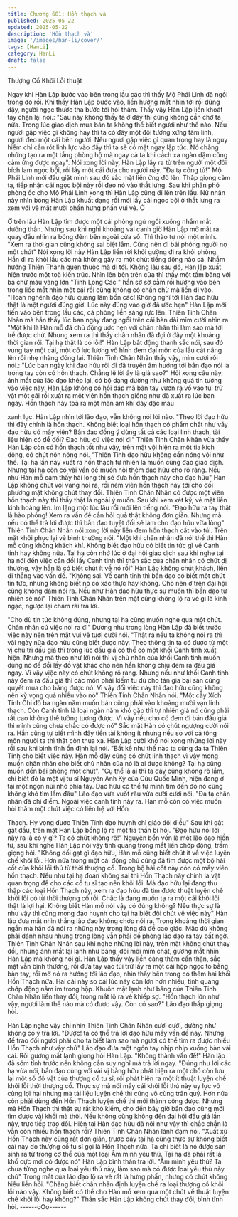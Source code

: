 ```yaml
---
title: Chương 681: Hồn thạch và
published: 2025-05-22
updated: 2025-05-22
description: 'Hồn thạch và'
image: '/images/han-li/cover/'
tags: [HanLi]
category: HanLi
draft: false
---
```


Thượng Cổ Khôi Lỗi thuật

Ngay khi Hàn Lập bước vào bên trong lầu các thì thấy Mộ Phái
Linh đã ngồi trong đó rồi. Khi thấy Hàn Lập bước vào, liền hướng
mắt nhìn tới rồi đứng dậy, người ngọc thước tha bước tới hỏi
thăm.
Thấy vậy Hàn Lập liền khoát tay chặn lại nói.:
"Sau này không thấy ta ở đây thì cũng không cần chờ ta nữa.
Trong lúc giao dịch mua bán ta không thể biết ngươi như thế nào.
Nếu ngươi gặp việc gì không hay thì ta có đây một đôi tương
xứng tâm linh, ngươi đeo một cái bên người. Nếu ngươi gặp việc
gì quan trọng hay là nguy hiểm chỉ cần rót linh lực vào đấy thì ta
sẽ có mặt ngay lập tức. Nó chẳng những tạo ra một tầng phòng
hộ mà ngay cả ta khi cách xa ngàn dặm cũng cảm ứng được
ngay".
Nói xong lời này, Hàn Lập lấy ra từ trên người một đôi bích lam
ngọc bội, rồi lấy một cái đưa cho người này.
"Đa tạ công tử!"
Mộ Phái Linh mới đầu giật mình sau đó sắc mặt liền ửng đỏ lên.
Thấp giọng cảm tạ, tiếp nhận cái ngọc bội này rồi đeo nó vào thắt
lưng.
Sau khi phân phó phòng ốc cho Mộ Phái Linh xong thì Hàn Lập
cũng đi lên trên lầu.
Nữ nhân này nhìn bóng Hàn Lập khuất dạng rồi mới lấy cái ngọc
bội ở thắt lưng ra xem với vẻ mặt mười phần hưng phấn vui vẻ.
Ở

Ở trên lầu Hàn Lập tìm được một cái phòng ngủ ngồi xuống nhắm
mắt dưỡng thần. Nhưng sau khi nghỉ khoảng vài canh giờ Hàn
Lập mở mắt ra quay đầu nhìn ra bóng đêm bên ngoài cửa sổ. Thì
thào tự nói một mình.
"Xem ra thời gian cũng không sai biệt lắm. Cũng nên đi bái phỏng
người nọ một chút" Nói xong lời này Hàn Lập liền rời khỏi gường
đi ra khỏi phòng.
Hắn đi ra khỏi lầu các mà không gây ra một chút tiếng động nào
cả. Nhắm hướng Thiên Thành quen thuộc mà đi tới.
Không lâu sau đó, Hàn lập xuất hiện trước một toà kiến trúc.
Nhìn lên bên trên cửa thì thấy một tấm bảng với ba chữ màu vàng
lớn "Tinh Long Các " hắn sờ sờ cằm rồi hướng vào bên trong liếc
mắt nhìn một cái rồi cũng không có chần chừ mà liền đi vào.
"Hoan nghênh đạo hữu quang lâm bổn các! Không nghĩ tới Hàn
đạo hữu thật là một người đúng giờ. Lúc này đúng vào giờ đã ước
hẹn" Hàn Lập mới tiến vào bên trong lầu các, cả phòng liền sáng
rực lên. Thiên Tinh Chân Nhân mà hắn thấy lúc ban ngày đang
ngồi trên cái bàn dài mỉm cười nhìn ra.
"Một khi là Hàn mỗ đã chủ động ước hẹn với chân nhân thì làm
sao mà tới trễ được chứ. Nhưng xem ra thì thấy chân nhân đã đợi
ở đây một khoảng thời gian rồi. Tại hạ thật là có lỗi!" Hàn Lập bất
động thanh sắc nói, sau đó vung tay một cái, một cổ lực lượng vô
hình đem đại môn của lầu cát nâng lên rồi nhẹ nhàng đóng lại.
Thiên Tinh Chân Nhân thấy vậy, mỉm cười rồi nói.:
"Lúc ban ngày khi đạo hữu rời đi đã truyền âm hướng tới bần đạo
nói là trong tay còn có hồn thạch. Chẳng lẽ lời ấy là giả sao?" Hỏi
xong câu này, ánh mắt của lão đạo khép lại, có bộ dạng dường
như không quá tin tưởng vào việc này.
Hàn Lập không có hồi đáp mà bàn tay vươn ra vổ vào túi trữ vật
một cái rồi xuất ra một viên hồn thạch giống như đã xuất ra lúc
ban ngày. Hồn thạch này toả ra một màn âm khí dày đặc màu

xanh lục.
Hàn Lập nhìn tới lão đạo, vẫn không nói lời nào.
"Theo lời đạo hữu thì đây chính là hồn thạch. Không biết loại hồn
thạch có phẩm chất như vầy đạo hữu có mấy viên? Bần đạo đồng
ý dùng tất cả các loại linh thạch, tài liệu hiện có để đổi? Đạo hữu
cứ việc nói đi" Thiên Tinh Chân Nhân vừa thấy Hàn Lập còn có
hồn thạch tốt như vậy, trên mặt vội hiện ra một tia kích động, có
chút nôn nóng nói.
"Thiên Tinh đạo hữu không cần nóng vội như thế. Tại hạ lần này
xuất ra hồn thạch tự nhiên là muốn cùng đạo giao dịch. Nhưng tại
hạ còn có vài vấn đề muốn hỏi thêm đạo hữu cho rõ ràng. Nếu
như Hàn mỗ cảm thấy hài lòng thì sẽ đưa hồn thạch này cho đạo
hữu" Hàn Lập không chút vội vàng nói ra, rồi ném viên hồn thạch
này tới cho đối phương mặt không chút thay đổi.
Thiên Tinh Chân Nhân có được một viên hồn thạch này thì thấy
thật là ngoài ý muốn. Sau khi xem xét kỹ, vẻ mặt liền kinh hoảng
lên. Im lặng một lúc lâu rồi mới lên tiếng nói.
"Đạo hữu ra tay thật là hào phóng! Xem ra vấn đề cần hỏi quả
thật không đơn giản. Nhưng mà nếu có thể trả lời được thì bần
đạo tuyệt đối sẽ làm cho đạo hữu vừa lòng" Thiên Tinh Chân
Nhân nói xong lời này liền đem hồn thạch cất vào túi. Trên mặt
khôi phục lại vẻ bình thường nói.
"Một khi chân nhân đã nói thế thì Hàn mỗ cũng không khách khí.
Không biết đạo hữu có biết tin tức gì về Canh tinh hay không nữa.
Tại hạ còn nhớ lúc ở đại hội giao dịch sau khi nghe tại hạ nói đến
việc cần đổi lấy Canh tinh thì thần sắc của chân nhân có chút dị
thường, vậy hẳn là có biết chút ít về nó rồi" Hàn Lập không chút
khách, liền đi thẳng vào vấn đề.
"Không sai. Về canh tinh thì bần đạo có biết một chút tin tức,
nhưng không biết nó có xác thực hay không. Cho nên ở trên đại
hội cũng không dám nói ra. Nếu như Hàn đạo hữu thực sự muốn
thì bần đạo tự nhiên sẽ nói" Thiên Tinh Chân Nhân trên mặt cũng
không lộ ra vẻ gì là kinh ngạc, ngược lại chậm rãi trả lời.

"Cho dù tin tức không đúng, nhưng tại hạ cũng muốn nghe qua
một chút. Chân nhân cứ việc nói ra đi" Dường như trong lòng Hàn
Lập đã biết trước việc này nên trên mặt vui vẻ tươi cười nói.
"Thật ra nếu ta không nói ra thì vài ngày nữa đạo hữu cũng biết
được này. Theo thông tin ta có được từ một vị chủ trì đấu giá thì
trong lúc đấu giá có thể có một khối Canh tinh xuất hiện. Nhưng
mà theo như lời nói thì vị chủ nhân của khối Canh tinh muốn dùng
nó để đổi lấy đồ vật khác cho nên hắn không chịu đem ra đấu giá
ngay. Vì vậy việc này có chút không rõ ràng. Nhưng nếu như khối
Canh tinh này đem ra đấu giá thì các môn phái kiếm tu dù cho tán
gia bại sản cũng quyết mua cho bằng được nó. Vì vậy đối việc
này thì đạo hữu cũng không nên kỳ vọng quá nhiều vào nó" Thiên
Tinh Chân Nhân nói.
"Một cây Xích Tinh Chi đô ba ngàn năm muốn bán cũng phải vào
khoảng mười vạn linh thạch. Còn Canh tinh là loại ngàn năm khó
gặp thì tự nhiên giá nó cũng phải rất cao không thể tưởng tượng
được. Vì vậy nếu cho có đem đi bán đấu giá thì mình cũng chưa
chắc có được nó" Sắc mặt Hàn có chút ngượng cười nói ra.
Hắn cũng tự biết mình đây tiền tài không ít nhưng nếu so với cả
tông môn người ta thì thật còn thua xa.
Hàn Lập cười khổ nói xong những lời này rồi sau khi bình tĩnh ổn
định lại nói.
"Bất kể như thế nào ta cũng đa tạ Thiên Tinh cho biết việc này.
Hàn mỗ đây cũng có chút linh thạch vì vậy mong muốn chân nhân
cho biết chủ nhân của nó là ai được không? Tại hạ cũng muốn
đến bái phỏng một chút".
"Cụ thể là ai thì ta đây cũng không rõ lắm, chỉ biết đó là một vị tu
sĩ Nguyên Anh Kỳ của Cửu Quốc Minh, hiện đang ở tại một ngọn
núi nhỏ phía tây. Đạo hữu có thể tự mình tìm đến đó nó cũng
không khó tìm lắm đâu" Lão đạo vừa vuốt râu vừa cười cười nói.
"Đa tạ chân nhân đã chỉ điểm. Ngoài việc canh tinh này ra. Hàn
mỗ còn có việc muốn hỏi thăm một chút việc có liên hệ với Hồn

Thạch. Hy vọng được Thiên Tinh đạo huynh chỉ giáo đôi điều"
Sau khi gật gật đầu, trên mặt Hàn Lập bổng lộ ra một tia thần bí
hỏi.
"Đạo hữu nói lời này ra là có ý gì? Ta có chút không rõ!" Nguyên
bổn vốn là một lão đạo hiền từ, sau khi nghe Hàn Lập nói vậy tinh
quang trong mắt liền chớp động, trầm giọng hỏi.
"Không dối gạt gì đạo hữu, Hàn mỗ cũng biết chút ít về việc luyện
chế khôi lỗi. Hơn nữa trong một cái động phủ cũng đã tìm được
một bộ hài cốt của khôi lỗi thú từ thời thượng cổ. Trong bộ hài cốt
này còn có mấy viên hồn thạch. Nếu như tại hạ đoán không sai thì
Hồn Thạch này chính là vật quan trọng để cho các cổ tu sĩ tạo
nên khôi lỗi. Mà đạo hữu lại đang thu thập các loại Hồn Thạch
này, xem ra đạo hữu đã tìm được thuật luyện chế khôi lỗi có từ
thời thượng cổ rồi. Chắc là đang muốn tạ ra một cái khôi lỗi thật là
lợi hại. Không biết Hàn mỗ nói vậy có đúng không? Nếu thực sự
là như vậy thì cũng mong đạo huynh cho tại hạ biết đôi chút về
việc này" Hàn lập đưa mắt nhìn thẳng lão đạo không chớp nói ra.
Trong khoảng thời gian ngắn mà hắn đã nói ra những này trong
lòng đã đề cao giác. Mặc dù không phải đánh nhau nhưng trong
lòng vẫn phải đề phòng lão đạo ra tay bất ngờ.
Thiên Tinh Chân Nhân sau khi nghe những lời này, trên mặt
không chút thay đổi, nhưng ánh mắt lại lạnh như băng, đôi môi
mím chặt, gương mắt nhìn Hàn Lập mà không nói gì.
Hàn Lập thấy vậy liền càng thêm cẩn thận, sắc mặt vẫn bình
thường, rồi đưa tay vào túi trữ lấy ra một cái hộp ngọc to bằng
bàn tay, rồi mở nó ra hướng tới lão đạo, nhìn thấy bên trong có
thêm hai khối Hồn Thạch nữa. Hai cái này so cái lúc nãy còn lớn
hơn nhiều, tinh quang chớp động nằm im trong hộp.
Khuôn mặt lạnh như băng của Thiên Tinh Chân Nhân liền thay
đổi, trong mắt lộ ra vẻ khiếp sợ.
"Hồn thạch lớn như vậy, ngươi làm thế nào mà có được vậy. Còn
có sao?" Lão đạo thấp giọng hỏi.

Hàn Lập nghe vậy chỉ nhìn Thiên Tinh Chân Nhân cười cười,
dường như không có ý trả lời.
"Được! ta có thể trả lời đạo hữu mấy vần đề này. Nhưng để trao
đổi ngươi phải cho ta biết làm sao mà ngươi có thể tìm ra được
nhiều Hồn Thạch như vậy chứ" Lão đạo đưa một ngón tay nhịp
nhịp xuống bàn vài cái. Rồi gương mắt lạnh giọng hỏi Hàn Lập.
"Không thành vấn đề!" Hàn lập đã sớm tính trước nên không cần
suy nghĩ mà trả lời ngay.
"Đúng như lời các hạ vừa nói, bần đạo cùng với vài vị bằng hữu
phát hiện ra một chổ còn lưu lại một số đồ vật của thượng cổ tu sĩ,
rồi phát hiện ra một ít thuật luyện chế khôi lỗi thời thượng cổ.
Thực sự mà nói mấy cái khôi lỗi thú này uy lực vô cùng lợi hại
nhưng mà tài liệu luyện chế thì cũng vô cùng trân quý. Hơn nữa
còn phải dùng đến Hồn Thạch luyện chế thì mới thành công được.
Nhưng mà Hồn Thạch thì thật sự rất khó kiếm, cho đến bây giờ
bần đạo cũng mới tìm được vài khối mà thôi. Nếu không cũng
không đến đại hội đấu giá lần này, trực tiếp trao đổi. Hiện tại Hàn
đạo hữu đã nói như vậy thì chắc chắn là vẫn còn nhiều hồn thạch
rồi? Thiên Tinh Chân Nhân lãnh đạm nói.
"Xuất xứ Hồn Thạch này cũng rất đơn giản, trước đây tại hạ cũng
thực sự không biết cái này do thượng cổ tu sĩ gọi là Hồn Thạch
nữa. Ta chỉ biết là nó được sản sinh ra từ trong cơ thể của một
loại Âm minh yêu thú. Tại hạ đã phải rất là khổ cực mới có được
nó" Hàn Lập bình thản trả lời.
"Âm minh yêu thú? Ta chưa từng nghe qua loại yêu thú này, làm
sao mà có được loại yêu thù này chứ" Trong mắt của lão đạo lộ ra
vẻ rất là hưng phấn, nhưng có chút không hiểu liền hỏi.
"Chẳng biết chân nhân định luyện chế ra loại thượng cổ khôi lỗi
nào vậy. Không biết có thể cho Hàn mỗ xem qua một chút về
thuật luyện chế khôi lỗi hay không?" Thần sắc Hàn Lập không
chút thay đổi, bình tĩnh hỏi.
------oOo------
